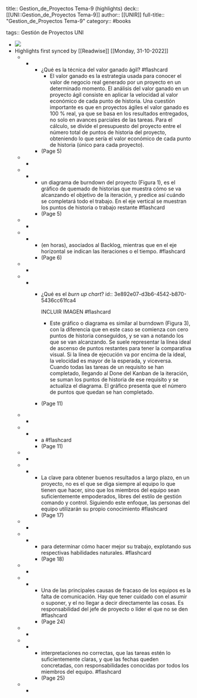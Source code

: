 title:: Gestion_de_Proyectos Tema-9 (highlights)
deck:: [[UNI::Gestion_de_Proyectos Tema-9]]
author:: [[UNIR]]
full-title:: "Gestion_de_Proyectos Tema-9"
category:: #books

tags:: Gestión de Proyectos UNI

- ![](https://readwise-assets.s3.amazonaws.com/media/uploaded_book_covers/profile_22942/66b816fe-4b33-4e3e-950e-6714a863f7e6.jpg)
- Highlights first synced by [[Readwise]] [[Monday, 31-10-2022]]
	- -
		- ¿Qué es la técnica del valor ganado ágil? #flashcard
			- El valor ganado es la estrategia usada para conocer el valor de negocio real generado por  un  proyecto  en  un  determinado  momento.  El  análisis  del  valor  ganado  en  un proyecto ágil consiste en aplicar la velocidad al valor económico de cada punto de historia. Una cuestión importante es que en proyectos ágiles el valor ganado es 100 % real, ya  que  se  basa  en  los  resultados  entregados,  no  solo  en  avances  parciales  de  las tareas. Para el cálculo, se divide el presupuesto del proyecto entre el número total de puntos de historia del proyecto, obteniendo lo que sería el valor económico de cada punto de historia (único para cada proyecto).
		- (Page 5)
	- -
	- -
		- un  diagrama  de burndown del proyecto (Figura 1), es el gráfico de quemado de historias que muestra cómo se va alcanzando el objetivo de la iteración, y predice así cuándo se completará todo el trabajo. En el eje vertical se muestran los puntos de historia o trabajo restante #flashcard
		- (Page 5)
	- -
	- -
		- (en  horas),  asociados  al  Backlog,  mientras  que  en  el  eje  horizontal  se  indican  las iteraciones o el tiempo. #flashcard
		- (Page 6)
	- -
	- -
		- ¿Qué es el *burn up chart*?
		  id:: 3e892e07-d3b6-4542-b870-5436cc61fca4
		  
		  INCLUIR IMAGEN #flashcard
			- Este gráfico o diagrama es similar al burndown (Figura 3), con la diferencia que en este caso se comienza con cero puntos de historia conseguidos, y se van a notando los que se van alcanzando. Se suele representar la línea ideal de ascenso de puntos restantes para tener la comparativa visual. Si la línea de ejecución va por encima de la ideal, la velocidad es mayor de la esperada, y viceversa. Cuando todas las tareas de un  requisito  se  han  completado,  llegando  al  Done  del  Kanban  de  la  iteración,  se suman los puntos de historia de ese requisito y se actualiza el diagrama. El gráfico presenta que el número de puntos que quedan se han completado.
		- (Page 11)
	- -
	- -
		- a #flashcard
		- (Page 11)
	- -
	- -
		- La clave para obtener buenos resultados a largo plazo, en un proyecto, no es el que se diga siempre al equipo lo que tienen que hacer, sino que los miembros del equipo sean suficientemente empoderados, libres del estilo de gestión comando y control. Siguiendo este enfoque, las personas del equipo utilizarán su propio conocimiento #flashcard
		- (Page 17)
	- -
	- -
		- para  determinar  cómo  hacer  mejor  su  trabajo,  explotando  sus  respectivas habilidades naturales. #flashcard
		- (Page 18)
	- -
	- -
		- Una de las principales causas de fracaso de los equipos es la falta de comunicación. Hay que tener cuidado con el asumir o suponer, y el no llegar a decir directamente las  cosas.  Es  responsabilidad  del  jefe  de  proyecto  o  líder  el  que  no  se  den #flashcard
		- (Page 24)
	- -
	- -
		- interpretaciones no correctas, que las tareas estén lo suficientemente claras, y que las  fechas  queden  concretadas,  con  responsabilidades  conocidas  por  todos  los miembros del equipo. #flashcard
		- (Page 25)
	- -